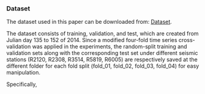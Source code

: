 ### Dataset
The dataset used in this paper can be downloaded from: [Dataset](https://smu.box.com/s/f6ixzgd6zmzf78i3p0zunfqv0tm8zwfb). 

The dataset consists of training, validation, and test, which are created from Julian day 135 to 152 of 2014. Since a modified four-fold time series cross-validation was applied in the experiments, the random-split training and validation sets along with the corresponding test set under different seismic stations (R2120, R2308, R3514, R5819, R6005) are respectively saved at the different folder for each fold split (fold_01, fold_02, fold_03, fold_04) for easy manipulation.

Specifically, 

